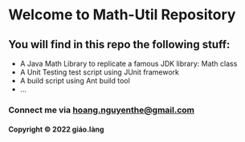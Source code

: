 # Welcome to Math-Util Repository
## You will find in this repo the following stuff:
* A Java Math Library to replicate a famous JDK library: Math class
* A Unit Testing test script using JUnit framework
* A build script using Ant build tool
* ...

### Connect me via hoang.nguyenthe@gmail.com
#### Copyright &#169; 2022 giáo.làng
 
